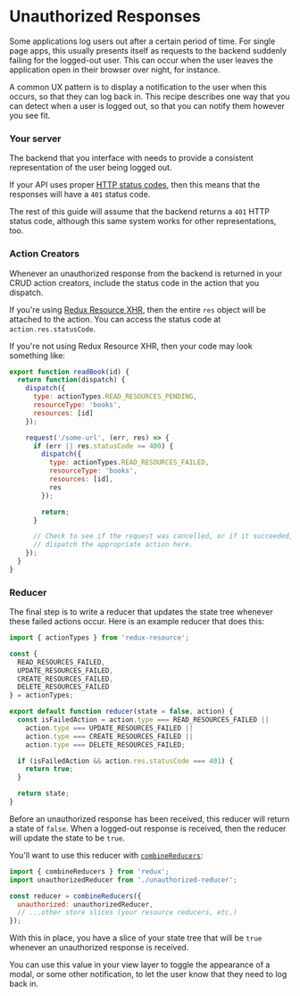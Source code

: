 # Unauthorized Responses

Some applications log users out after a certain period of time. For single page
apps, this usually presents itself as requests to the backend suddenly failing
for the logged-out user. This can occur when the user leaves the application
open in their browser over night, for instance.

A common UX pattern is to display a notification to the user when this occurs,
so that they can log back in. This recipe describes one way that you can detect
when a user is logged out, so that you can notify them however you see fit.

### Your server

The backend that you interface with needs to provide a consistent representation
of the user being logged out.

If your API uses proper
[HTTP status codes](https://en.wikipedia.org/wiki/List_of_HTTP_status_codes),
then this means that the responses will have a `401` status code.

The rest of this guide will assume that the backend returns a `401` HTTP status
code, although this same system works for other representations, too.

### Action Creators

Whenever an unauthorized response from the backend is returned in your CRUD
action creators, include the status code in the action that you dispatch.

If you're using [Redux Resource XHR](/docs/extras/redux-resource-xhr.md),
then the entire `res` object will be attached to the action. You can access the
status code at `action.res.statusCode`.

If you're not using Redux Resource XHR, then your code may look
something like:

```js
export function readBook(id) {
  return function(dispatch) {
    dispatch({
      type: actionTypes.READ_RESOURCES_PENDING,
      resourceType: 'books',
      resources: [id]
    });

    request('/some-url', (err, res) => {
      if (err || res.statusCode >= 400) {
        dispatch({
          type: actionTypes.READ_RESOURCES_FAILED,
          resourceType: 'books',
          resources: [id],
          res
        });

        return;
      }

      // Check to see if the request was cancelled, or if it succeeded, then
      // dispatch the appropriate action here.
    });
  }
}

```

### Reducer

The final step is to write a reducer that updates the state tree whenever
these failed actions occur. Here is an example reducer that does this:

```js
import { actionTypes } from 'redux-resource';

const {
  READ_RESOURCES_FAILED,
  UPDATE_RESOURCES_FAILED,
  CREATE_RESOURCES_FAILED,
  DELETE_RESOURCES_FAILED
} = actionTypes;

export default function reducer(state = false, action) {
  const isFailedAction = action.type === READ_RESOURCES_FAILED ||
    action.type === UPDATE_RESOURCES_FAILED ||
    action.type === CREATE_RESOURCES_FAILED ||
    action.type === DELETE_RESOURCES_FAILED;

  if (isFailedAction && action.res.statusCode === 401) {
    return true;
  }

  return state;
}
```

Before an unauthorized response has been received, this reducer will return
a state of `false`.  When a logged-out response is received, then the reducer
will update the state to be `true`.

You'll want to use this reducer with
[`combineReducers`](http://redux.js.org/docs/api/combineReducers.html):

```js
import { combineReducers } from 'redux';
import unauthorizedReducer from './unauthorized-reducer';

const reducer = combineReducers({
  unauthorized: unauthorizedReducer,
  // ...other store slices (your resource reducers, etc.)
});
```

With this in place, you have a slice of your state tree that will be `true`
whenever an unauthorized response is received.

You can use this value in your view layer to toggle the appearance of a modal,
or some other notification, to let the user know that they need to log back in.
